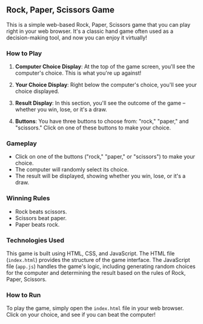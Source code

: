 ## Rock, Paper, Scissors Game

This is a simple web-based Rock, Paper, Scissors game that you can play right in your web browser. It's a classic hand game often used as a decision-making tool, and now you can enjoy it virtually!

### How to Play

1. **Computer Choice Display**: At the top of the game screen, you'll see the computer's choice. This is what you're up against!

2. **Your Choice Display**: Right below the computer's choice, you'll see your choice displayed.

3. **Result Display**: In this section, you'll see the outcome of the game – whether you win, lose, or it's a draw.

4. **Buttons**: You have three buttons to choose from: "rock," "paper," and "scissors." Click on one of these buttons to make your choice.

### Gameplay

- Click on one of the buttons ("rock," "paper," or "scissors") to make your choice.
- The computer will randomly select its choice.
- The result will be displayed, showing whether you win, lose, or it's a draw.

### Winning Rules

- Rock beats scissors.
- Scissors beat paper.
- Paper beats rock.

### Technologies Used

This game is built using HTML, CSS, and JavaScript. The HTML file (`index.html`) provides the structure of the game interface. The JavaScript file (`app.js`) handles the game's logic, including generating random choices for the computer and determining the result based on the rules of Rock, Paper, Scissors.

### How to Run

To play the game, simply open the `index.html` file in your web browser. Click on your choice, and see if you can beat the computer!

